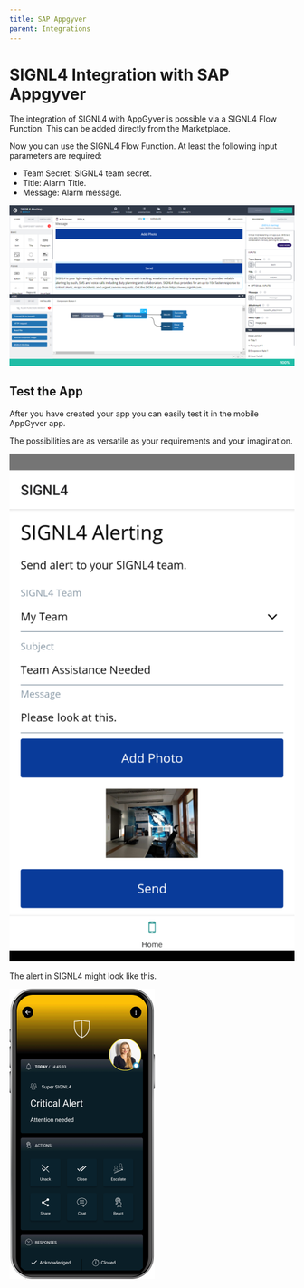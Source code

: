 ```yaml
---
title: SAP Appgyver
parent: Integrations
---
```


# SIGNL4 Integration with SAP Appgyver

The integration of SIGNL4 with AppGyver is possible via a SIGNL4 Flow Function. This can be added directly from the Marketplace.

Now you can use the SIGNL4 Flow Function. At least the following input parameters are required:
- Team Secret: SIGNL4 team secret.
- Title: Alarm Title.
- Message: Alarm message.

![Appgyver Composer](appgyver-composer.png)

## Test the App

After you have created your app you can easily test it in the mobile AppGyver app.

The possibilities are as versatile as your requirements and your imagination.

![Appgyver App](appgyver-app.png)

The alert in SIGNL4 might look like this.

![SIGNL4 Alert](signl4-alert.png)

